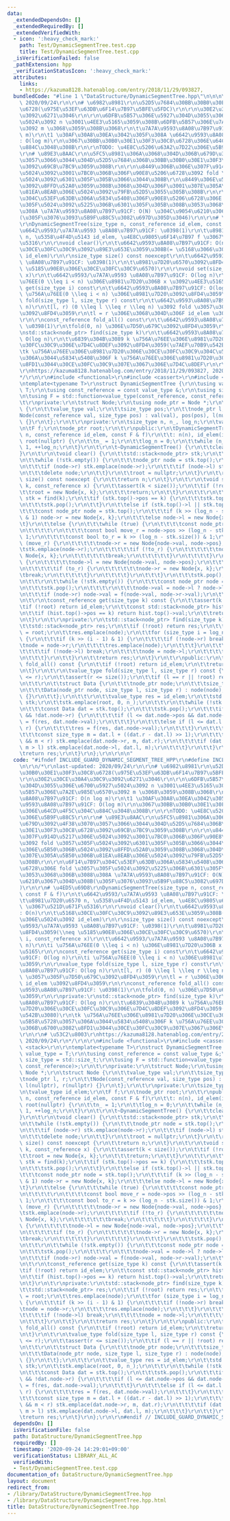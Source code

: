 ```yaml
---
data:
  _extendedDependsOn: []
  _extendedRequiredBy: []
  _extendedVerifiedWith:
  - icon: ':heavy_check_mark:'
    path: Test/DynamicSegmentTree.test.cpp
    title: Test/DynamicSegmentTree.test.cpp
  _isVerificationFailed: false
  _pathExtension: hpp
  _verificationStatusIcon: ':heavy_check_mark:'
  attributes:
    links:
    - https://kazuma8128.hatenablog.com/entry/2018/11/29/093827,
  bundledCode: "#line 1 \"DataStructure/DynamicSegmentTree.hpp\"\n\n\n\r\n/*\r\nlast-updated:\
    \ 2020/09/24\r\n\r\n# \u6982\u8981\r\n\u52D5\u7684\u30BB\u30B0\u30E1\u30F3\u30C8\
    \u6728(\u975E\u53EF\u63DB\u6F14\u7B97\u5BFE\u5FDC)\r\n\r\n\u30E2\u30CE\u30A4\u30C9\
    \u3092\u6271\u3046\r\n\r\n\u6DFB\u5B57\u306E\u5927\u304D\u3055\u306E\u6700\u5927\
    \u5024\u3092 n \u3001\u4EE3\u5165\u3059\u308B\u6DFB\u5B57\u306E\u7A2E\u985E\u6570\
    \u3092 m \u3068\u3059\u308B\u3068\r\n\t\u7A7A\u9593\u8A08\u7B97\u91CF: O(n log\
    \ m)\r\n\t1 \u30AF\u30A8\u30EA\u3042\u305F\u308A \u6642\u9593\u8A08\u7B97\u91CF\
    : O(log m)\r\n\u3067\u30BB\u30B0\u30E1\u30F3\u30C8\u6728\u306E\u64CD\u4F5C\u304C\
    \u884C\u3048\u308B\r\n\r\nTODO: \u4E8C\u5206\u63A2\u7D22\u306E\u5B9F\u88C5\r\n\
    \r\n# \u89E3\u8AAC\r\n\u5FC5\u8981\u306A\u3068\u304D\u306B\u679D\u3092\u4F38\u3070\
    \u3057\u3066\u3044\u304D\u52D5\u7684\u306B\u30BB\u30B0\u30E1\u30F3\u30C8\u6728\
    \u3092\u69CB\u7BC9\u3059\u308B\r\n\r\n\u8449\u306B\u306E\u307F\u914D\u5217\u306E\
    \u5024\u3092\u3001\u7BC0\u306B\u306F\u90E8\u5206\u6728\u3092 fold \u3057\u305F\
    \u5024\u3092\u6301\u305F\u305B\u3066\u3044\u308B\r\n\u8449\u306E\u5B50\u306B\u5024\
    \u3092\u8FFD\u52A0\u3059\u308B\u3068\u304D\u306F\u3001\u307E\u305A\u5B50\u306B\
    \u81EA\u8EAB\u306E\u5024\u3092\u79FB\u52D5\u3055\u305B\u308B\r\n\r\n\u6F14\u7B97\
    \u304C\u53EF\u63DB\u306A\u5834\u5408\u306F\u90E8\u5206\u6728\u306E fold \u3057\
    \u305F\u5024\u3092\u5225\u306B\u6301\u305F\u305B\u308B\u3053\u3068\u306B\u3088\
    \u308A \u7A7A\u9593\u8A08\u7B97\u91CF: O(N) \u304C\u9054\u6210\u3067\u304D\u308B\
    (\u305F\u3076\u3093\u5B9F\u88C5\u3082\u697D\u305D\u3046)\r\n\r\n# \u4ED5\u69D8\
    \r\nDynamicSegmentTree(size_type n, const_reference id_elem, const F & f)\r\n\t\
    \u6642\u9593/\u7A7A\u9593 \u8A08\u7B97\u91CF: \u0398(1)\r\n\t\u8981\u7D20\u6570\
    \ n, \u5358\u4F4D\u5143 id_elem, \u4E8C\u9805\u6F14\u7B97 f \u3067\u521D\u671F\
    \u5316\r\n\r\nvoid clear()\r\n\t\u6642\u9593\u8A08\u7B97\u91CF: O(n)\r\n\t\u5168\
    \u30CE\u30FC\u30C9\u3092\u89E3\u653E\u3059\u308B(= \u5168\u3066\u306E\u5024\u3092\
    \ id_elem)\r\n\r\nsize_type size() const noexcept\r\n\t\u6642\u9593/\u7A7A\u9593\
    \ \u8A08\u7B97\u91CF: \u0398(1)\r\n\t\u8981\u7D20\u6570\u3092\u8FD4\u3059(\\neq\
    \ \u5185\u90E8\u306E\u30CE\u30FC\u30C9\u6570)\r\n\r\nvoid set(size_type i, const_reference\
    \ x)\r\n\t\u6642\u9593/\u7A7A\u9593 \u8A08\u7B97\u91CF: O(log n)\r\n\ti \u756A\
    \u76EE(0 \\leq i < n) \u306E\u8981\u7D20\u306B x \u3092\u4EE3\u5165\r\n\r\nconst_reference\
    \ get(size_type i) const\r\n\t\u6642\u9593\u8A08\u7B97\u91CF: O(log n)\r\n\ti\
    \ \u756A\u76EE(0 \\leq i < n) \u306E\u8981\u7D20\u3092\u8FD4\u3059\r\n\r\nvalue_type\
    \ fold(size_type l, size_type r) const\r\n\t\u6642\u9593\u8A08\u7B97\u91CF: O(log\
    \ n)\r\n\t[l, r) (0 \\leq l \\leq r \\leq n) \u3092 fold \u3057\u305F\u7D50\u679C\
    \u3092\u8FD4\u3059\r\n\tl = r \u306E\u3068\u304D\u306F id_elem \u3092\u8FD4\u3059\
    \r\n\r\nconst_reference fold_all() const\r\n\t\u6642\u9593\u8A08\u7B97\u91CF:\
    \ \u0398(1)\r\n\tfold(0, n) \u306E\u7D50\u679C\u3092\u8FD4\u3059\r\n\r\nprivate:\r\
    \nstd::stack<node_ptr> find(size_type k)\r\n\t\u6642\u9593\u8A08\u7B97\u91CF:\
    \ O(log n)\r\n\t\u6839\u304B\u3089 k \u756A\u76EE\u306E\u8981\u7D20\u306E\u30CE\
    \u30FC\u30C9\u306E\u7D4C\u8DEF\u3092\u8FD4\u3059(\u7AEF\u70B9\u542B\u3080)\r\n\
    \tk \u756A\u76EE\u306E\u8981\u7D20\u306E\u30CE\u30FC\u30C9\u304C\u5B58\u5728\u3057\
    \u306A\u3044\u5834\u5408\u306F k \u756A\u76EE\u306E\u8981\u7D20\u306B\u6700\u3082\
    \u8FD1\u3044\u30CE\u30FC\u30C9\u307E\u3067\u306E\u7D4C\u8DEF\r\n\r\n# \u53C2\u8003\
    \r\nhttps://kazuma8128.hatenablog.com/entry/2018/11/29/093827, 2020/09/24\r\n\
    */\r\n\r\n#include <functional>\r\n#include <cassert>\r\n#include <stack>\r\n\r\
    \ntemplate<typename T>\r\nstruct DynamicSegmentTree {\r\n\tusing value_type =\
    \ T;\r\n\tusing const_reference = const value_type &;\r\n\tusing size_type = std::size_t;\r\
    \n\tusing F = std::function<value_type(const_reference, const_reference)>;\r\n\
    \t\r\nprivate:\r\n\tstruct Node;\r\n\tusing node_ptr = Node *;\r\n\tstruct Node\
    \ {\r\n\t\tvalue_type val;\r\n\t\tsize_type pos;\r\n\t\tnode_ptr l, r;\r\n\t\t\
    Node(const_reference val, size_type pos) : val(val), pos(pos), l(nullptr), r(nullptr)\
    \ {}\r\n\t};\r\n\t\r\nprivate:\r\n\tsize_type n, n_, log_n;\r\n\tvalue_type id_elem;\r\
    \n\tF f;\r\n\tnode_ptr root;\r\n\t\r\npublic:\r\n\tDynamicSegmentTree(size_type\
    \ n, const_reference id_elem, const F & f)\r\n\t\t: n(n), id_elem(id_elem), f(f),\
    \ root(nullptr) {\r\n\t\tn_ = 1;\r\n\t\tlog_n = 0;\r\n\t\twhile (n_ < n) n_ <<=\
    \ 1, ++log_n;\r\n\t}\r\n\t\r\n\t~DynamicSegmentTree() {\r\n\t\tclear();\r\n\t\
    }\r\n\t\r\n\tvoid clear() {\r\n\t\tstd::stack<node_ptr> stk;\r\n\t\tstk.emplace(root);\r\
    \n\t\twhile (!stk.empty()) {\r\n\t\t\tnode_ptr node = stk.top();\r\n\t\t\tstk.pop();\r\
    \n\t\t\tif (node->r) stk.emplace(node->r);\r\n\t\t\tif (node->l) stk.emplace(node->l);\r\
    \n\t\t\tdelete node;\r\n\t\t}\r\n\t\troot = nullptr;\r\n\t}\r\n\t\r\n\tsize_type\
    \ size() const noexcept {\r\n\t\treturn n;\r\n\t}\r\n\t\r\n\tvoid set(size_type\
    \ k, const_reference x) {\r\n\t\tassert(k < size());\r\n\t\tif (!root) {\r\n\t\
    \t\troot = new Node{x, k};\r\n\t\t\treturn;\r\n\t\t}\r\n\t\t\r\n\t\tstd::stack<node_ptr>\
    \ stk = find(k);\r\n\t\tif (stk.top()->pos == k) {\r\n\t\t\tstk.top()->val = x;\r\
    \n\t\t\tstk.pop();\r\n\t\t}\r\n\t\telse if (stk.top()->l || stk.top()->r) {\r\n\
    \t\t\tconst node_ptr node = stk.top();\r\n\t\t\tif (k >> (log_n - stk.size())\
    \ & 1) node->r = new Node{x, k};\r\n\t\t\telse node->l = new Node{x, k};\r\n\t\
    \t}\r\n\t\telse {\r\n\t\t\twhile (true) {\r\n\t\t\t\tconst node_ptr node = stk.top();\r\
    \n\t\t\t\t\r\n\t\t\t\tconst bool move_r = node->pos >> (log_n - stk.size()) &\
    \ 1;\r\n\t\t\t\tconst bool to_r = k >> (log_n - stk.size()) & 1;\r\n\t\t\t\tif\
    \ (move_r) {\r\n\t\t\t\t\tnode->r = new Node{node->val, node->pos};\r\n\t\t\t\t\
    \tstk.emplace(node->r);\r\n\t\t\t\t\tif (!to_r) {\r\n\t\t\t\t\t\tnode->l = new\
    \ Node{x, k};\r\n\t\t\t\t\t\tbreak;\r\n\t\t\t\t\t}\r\n\t\t\t\t}\r\n\t\t\t\telse\
    \ {\r\n\t\t\t\t\tnode->l = new Node{node->val, node->pos};\r\n\t\t\t\t\tstk.emplace(node->l);\r\
    \n\t\t\t\t\tif (to_r) {\r\n\t\t\t\t\t\tnode->r = new Node{x, k};\r\n\t\t\t\t\t\
    \tbreak;\r\n\t\t\t\t\t}\r\n\t\t\t\t}\r\n\t\t\t}\r\n\t\t\tstk.pop();\r\n\t\t}\r\
    \n\t\t\r\n\t\twhile (!stk.empty()) {\r\n\t\t\tconst node_ptr node = stk.top();\r\
    \n\t\t\tstk.pop();\r\n\t\t\t\r\n\t\t\tnode->val = node->l ? node->l->val : id_elem;\r\
    \n\t\t\tif (node->r) node->val = f(node->val, node->r->val);\r\n\t\t}\r\n\t}\r\
    \n\t\r\n\tconst_reference get(size_type k) const {\r\n\t\tassert(k < n);\r\n\t\
    \tif (!root) return id_elem;\r\n\t\tconst std::stack<node_ptr> hist = find(k);\r\
    \n\t\tif (hist.top()->pos == k) return hist.top()->val;\r\n\t\treturn id_elem;\r\
    \n\t}\r\n\t\r\nprivate:\r\n\tstd::stack<node_ptr> find(size_type k) const {\r\n\
    \t\tstd::stack<node_ptr> res;\r\n\t\tif (!root) return res;\r\n\t\tnode_ptr node\
    \ = root;\r\n\t\tres.emplace(node);\r\n\t\tfor (size_type i = log_n; i > 0; --i)\
    \ {\r\n\t\t\tif (k >> (i - 1) & 1) {\r\n\t\t\t\tif (!node->r) break;\r\n\t\t\t\
    \tnode = node->r;\r\n\t\t\t\tres.emplace(node);\r\n\t\t\t}\r\n\t\t\telse {\r\n\
    \t\t\t\tif (!node->l) break;\r\n\t\t\t\tnode = node->l;\r\n\t\t\t\tres.emplace(node);\r\
    \n\t\t\t}\r\n\t\t}\r\n\t\treturn res;\r\n\t}\r\n\t\r\npublic:\r\n\tconst_reference\
    \ fold_all() const {\r\n\t\tif (!root) return id_elem;\r\n\t\treturn root->val;\r\
    \n\t}\r\n\t\r\n\tvalue_type fold(size_type l, size_type r) const {\r\n\t\tassert(l\
    \ <= r);\r\n\t\tassert(r <= size());\r\n\t\tif (l == r || !root) return id_elem;\r\
    \n\t\t\r\n\t\tstruct Data {\r\n\t\t\tnode_ptr node;\r\n\t\t\tsize_type l, r;\r\
    \n\t\t\tData(node_ptr node, size_type l, size_type r) : node(node), l(l), r(r)\
    \ {}\r\n\t\t};\r\n\t\t\r\n\t\tvalue_type res = id_elem;\r\n\t\tstd::stack<Data>\
    \ stk;\r\n\t\tstk.emplace(root, 0, n_);\r\n\t\t\r\n\t\twhile (!stk.empty()) {\r\
    \n\t\t\tconst Data dat = stk.top();\r\n\t\t\tstk.pop();\r\n\t\t\tif (!dat.node->l\
    \ && !dat.node->r) {\r\n\t\t\t\tif (l <= dat.node->pos && dat.node->pos < r) res\
    \ = f(res, dat.node->val);\r\n\t\t\t}\r\n\t\t\telse if (l <= dat.l && dat.r <=\
    \ r) {\r\n\t\t\t\tres = f(res, dat.node->val);\r\n\t\t\t}\r\n\t\t\telse {\r\n\t\
    \t\t\tconst size_type m = dat.l + ((dat.r - dat.l) >> 1);\r\n\t\t\t\tif (dat.node->r\
    \ && m < r) stk.emplace(dat.node->r, m, dat.r);\r\n\t\t\t\tif (dat.node->l &&\
    \ m > l) stk.emplace(dat.node->l, dat.l, m);\r\n\t\t\t}\r\n\t\t}\r\n\t\t\r\n\t\
    \treturn res;\r\n\t}\r\n};\r\n\r\n\n"
  code: "#ifndef INCLUDE_GUARD_DYNAMIC_SEGMENT_TREE_HPP\r\n#define INCLUDE_GUARD_DYNAMIC_SEGMENT_TREE_HPP\r\
    \n\r\n/*\r\nlast-updated: 2020/09/24\r\n\r\n# \u6982\u8981\r\n\u52D5\u7684\u30BB\
    \u30B0\u30E1\u30F3\u30C8\u6728(\u975E\u53EF\u63DB\u6F14\u7B97\u5BFE\u5FDC)\r\n\
    \r\n\u30E2\u30CE\u30A4\u30C9\u3092\u6271\u3046\r\n\r\n\u6DFB\u5B57\u306E\u5927\
    \u304D\u3055\u306E\u6700\u5927\u5024\u3092 n \u3001\u4EE3\u5165\u3059\u308B\u6DFB\
    \u5B57\u306E\u7A2E\u985E\u6570\u3092 m \u3068\u3059\u308B\u3068\r\n\t\u7A7A\u9593\
    \u8A08\u7B97\u91CF: O(n log m)\r\n\t1 \u30AF\u30A8\u30EA\u3042\u305F\u308A \u6642\
    \u9593\u8A08\u7B97\u91CF: O(log m)\r\n\u3067\u30BB\u30B0\u30E1\u30F3\u30C8\u6728\
    \u306E\u64CD\u4F5C\u304C\u884C\u3048\u308B\r\n\r\nTODO: \u4E8C\u5206\u63A2\u7D22\
    \u306E\u5B9F\u88C5\r\n\r\n# \u89E3\u8AAC\r\n\u5FC5\u8981\u306A\u3068\u304D\u306B\
    \u679D\u3092\u4F38\u3070\u3057\u3066\u3044\u304D\u52D5\u7684\u306B\u30BB\u30B0\
    \u30E1\u30F3\u30C8\u6728\u3092\u69CB\u7BC9\u3059\u308B\r\n\r\n\u8449\u306B\u306E\
    \u307F\u914D\u5217\u306E\u5024\u3092\u3001\u7BC0\u306B\u306F\u90E8\u5206\u6728\
    \u3092 fold \u3057\u305F\u5024\u3092\u6301\u305F\u305B\u3066\u3044\u308B\r\n\u8449\
    \u306E\u5B50\u306B\u5024\u3092\u8FFD\u52A0\u3059\u308B\u3068\u304D\u306F\u3001\
    \u307E\u305A\u5B50\u306B\u81EA\u8EAB\u306E\u5024\u3092\u79FB\u52D5\u3055\u305B\
    \u308B\r\n\r\n\u6F14\u7B97\u304C\u53EF\u63DB\u306A\u5834\u5408\u306F\u90E8\u5206\
    \u6728\u306E fold \u3057\u305F\u5024\u3092\u5225\u306B\u6301\u305F\u305B\u308B\
    \u3053\u3068\u306B\u3088\u308A \u7A7A\u9593\u8A08\u7B97\u91CF: O(N) \u304C\u9054\
    \u6210\u3067\u304D\u308B(\u305F\u3076\u3093\u5B9F\u88C5\u3082\u697D\u305D\u3046\
    )\r\n\r\n# \u4ED5\u69D8\r\nDynamicSegmentTree(size_type n, const_reference id_elem,\
    \ const F & f)\r\n\t\u6642\u9593/\u7A7A\u9593 \u8A08\u7B97\u91CF: \u0398(1)\r\n\
    \t\u8981\u7D20\u6570 n, \u5358\u4F4D\u5143 id_elem, \u4E8C\u9805\u6F14\u7B97 f\
    \ \u3067\u521D\u671F\u5316\r\n\r\nvoid clear()\r\n\t\u6642\u9593\u8A08\u7B97\u91CF\
    : O(n)\r\n\t\u5168\u30CE\u30FC\u30C9\u3092\u89E3\u653E\u3059\u308B(= \u5168\u3066\
    \u306E\u5024\u3092 id_elem)\r\n\r\nsize_type size() const noexcept\r\n\t\u6642\
    \u9593/\u7A7A\u9593 \u8A08\u7B97\u91CF: \u0398(1)\r\n\t\u8981\u7D20\u6570\u3092\
    \u8FD4\u3059(\\neq \u5185\u90E8\u306E\u30CE\u30FC\u30C9\u6570)\r\n\r\nvoid set(size_type\
    \ i, const_reference x)\r\n\t\u6642\u9593/\u7A7A\u9593 \u8A08\u7B97\u91CF: O(log\
    \ n)\r\n\ti \u756A\u76EE(0 \\leq i < n) \u306E\u8981\u7D20\u306B x \u3092\u4EE3\
    \u5165\r\n\r\nconst_reference get(size_type i) const\r\n\t\u6642\u9593\u8A08\u7B97\
    \u91CF: O(log n)\r\n\ti \u756A\u76EE(0 \\leq i < n) \u306E\u8981\u7D20\u3092\u8FD4\
    \u3059\r\n\r\nvalue_type fold(size_type l, size_type r) const\r\n\t\u6642\u9593\
    \u8A08\u7B97\u91CF: O(log n)\r\n\t[l, r) (0 \\leq l \\leq r \\leq n) \u3092 fold\
    \ \u3057\u305F\u7D50\u679C\u3092\u8FD4\u3059\r\n\tl = r \u306E\u3068\u304D\u306F\
    \ id_elem \u3092\u8FD4\u3059\r\n\r\nconst_reference fold_all() const\r\n\t\u6642\
    \u9593\u8A08\u7B97\u91CF: \u0398(1)\r\n\tfold(0, n) \u306E\u7D50\u679C\u3092\u8FD4\
    \u3059\r\n\r\nprivate:\r\nstd::stack<node_ptr> find(size_type k)\r\n\t\u6642\u9593\
    \u8A08\u7B97\u91CF: O(log n)\r\n\t\u6839\u304B\u3089 k \u756A\u76EE\u306E\u8981\
    \u7D20\u306E\u30CE\u30FC\u30C9\u306E\u7D4C\u8DEF\u3092\u8FD4\u3059(\u7AEF\u70B9\
    \u542B\u3080)\r\n\tk \u756A\u76EE\u306E\u8981\u7D20\u306E\u30CE\u30FC\u30C9\u304C\
    \u5B58\u5728\u3057\u306A\u3044\u5834\u5408\u306F k \u756A\u76EE\u306E\u8981\u7D20\
    \u306B\u6700\u3082\u8FD1\u3044\u30CE\u30FC\u30C9\u307E\u3067\u306E\u7D4C\u8DEF\
    \r\n\r\n# \u53C2\u8003\r\nhttps://kazuma8128.hatenablog.com/entry/2018/11/29/093827,\
    \ 2020/09/24\r\n*/\r\n\r\n#include <functional>\r\n#include <cassert>\r\n#include\
    \ <stack>\r\n\r\ntemplate<typename T>\r\nstruct DynamicSegmentTree {\r\n\tusing\
    \ value_type = T;\r\n\tusing const_reference = const value_type &;\r\n\tusing\
    \ size_type = std::size_t;\r\n\tusing F = std::function<value_type(const_reference,\
    \ const_reference)>;\r\n\t\r\nprivate:\r\n\tstruct Node;\r\n\tusing node_ptr =\
    \ Node *;\r\n\tstruct Node {\r\n\t\tvalue_type val;\r\n\t\tsize_type pos;\r\n\t\
    \tnode_ptr l, r;\r\n\t\tNode(const_reference val, size_type pos) : val(val), pos(pos),\
    \ l(nullptr), r(nullptr) {}\r\n\t};\r\n\t\r\nprivate:\r\n\tsize_type n, n_, log_n;\r\
    \n\tvalue_type id_elem;\r\n\tF f;\r\n\tnode_ptr root;\r\n\t\r\npublic:\r\n\tDynamicSegmentTree(size_type\
    \ n, const_reference id_elem, const F & f)\r\n\t\t: n(n), id_elem(id_elem), f(f),\
    \ root(nullptr) {\r\n\t\tn_ = 1;\r\n\t\tlog_n = 0;\r\n\t\twhile (n_ < n) n_ <<=\
    \ 1, ++log_n;\r\n\t}\r\n\t\r\n\t~DynamicSegmentTree() {\r\n\t\tclear();\r\n\t\
    }\r\n\t\r\n\tvoid clear() {\r\n\t\tstd::stack<node_ptr> stk;\r\n\t\tstk.emplace(root);\r\
    \n\t\twhile (!stk.empty()) {\r\n\t\t\tnode_ptr node = stk.top();\r\n\t\t\tstk.pop();\r\
    \n\t\t\tif (node->r) stk.emplace(node->r);\r\n\t\t\tif (node->l) stk.emplace(node->l);\r\
    \n\t\t\tdelete node;\r\n\t\t}\r\n\t\troot = nullptr;\r\n\t}\r\n\t\r\n\tsize_type\
    \ size() const noexcept {\r\n\t\treturn n;\r\n\t}\r\n\t\r\n\tvoid set(size_type\
    \ k, const_reference x) {\r\n\t\tassert(k < size());\r\n\t\tif (!root) {\r\n\t\
    \t\troot = new Node{x, k};\r\n\t\t\treturn;\r\n\t\t}\r\n\t\t\r\n\t\tstd::stack<node_ptr>\
    \ stk = find(k);\r\n\t\tif (stk.top()->pos == k) {\r\n\t\t\tstk.top()->val = x;\r\
    \n\t\t\tstk.pop();\r\n\t\t}\r\n\t\telse if (stk.top()->l || stk.top()->r) {\r\n\
    \t\t\tconst node_ptr node = stk.top();\r\n\t\t\tif (k >> (log_n - stk.size())\
    \ & 1) node->r = new Node{x, k};\r\n\t\t\telse node->l = new Node{x, k};\r\n\t\
    \t}\r\n\t\telse {\r\n\t\t\twhile (true) {\r\n\t\t\t\tconst node_ptr node = stk.top();\r\
    \n\t\t\t\t\r\n\t\t\t\tconst bool move_r = node->pos >> (log_n - stk.size()) &\
    \ 1;\r\n\t\t\t\tconst bool to_r = k >> (log_n - stk.size()) & 1;\r\n\t\t\t\tif\
    \ (move_r) {\r\n\t\t\t\t\tnode->r = new Node{node->val, node->pos};\r\n\t\t\t\t\
    \tstk.emplace(node->r);\r\n\t\t\t\t\tif (!to_r) {\r\n\t\t\t\t\t\tnode->l = new\
    \ Node{x, k};\r\n\t\t\t\t\t\tbreak;\r\n\t\t\t\t\t}\r\n\t\t\t\t}\r\n\t\t\t\telse\
    \ {\r\n\t\t\t\t\tnode->l = new Node{node->val, node->pos};\r\n\t\t\t\t\tstk.emplace(node->l);\r\
    \n\t\t\t\t\tif (to_r) {\r\n\t\t\t\t\t\tnode->r = new Node{x, k};\r\n\t\t\t\t\t\
    \tbreak;\r\n\t\t\t\t\t}\r\n\t\t\t\t}\r\n\t\t\t}\r\n\t\t\tstk.pop();\r\n\t\t}\r\
    \n\t\t\r\n\t\twhile (!stk.empty()) {\r\n\t\t\tconst node_ptr node = stk.top();\r\
    \n\t\t\tstk.pop();\r\n\t\t\t\r\n\t\t\tnode->val = node->l ? node->l->val : id_elem;\r\
    \n\t\t\tif (node->r) node->val = f(node->val, node->r->val);\r\n\t\t}\r\n\t}\r\
    \n\t\r\n\tconst_reference get(size_type k) const {\r\n\t\tassert(k < n);\r\n\t\
    \tif (!root) return id_elem;\r\n\t\tconst std::stack<node_ptr> hist = find(k);\r\
    \n\t\tif (hist.top()->pos == k) return hist.top()->val;\r\n\t\treturn id_elem;\r\
    \n\t}\r\n\t\r\nprivate:\r\n\tstd::stack<node_ptr> find(size_type k) const {\r\n\
    \t\tstd::stack<node_ptr> res;\r\n\t\tif (!root) return res;\r\n\t\tnode_ptr node\
    \ = root;\r\n\t\tres.emplace(node);\r\n\t\tfor (size_type i = log_n; i > 0; --i)\
    \ {\r\n\t\t\tif (k >> (i - 1) & 1) {\r\n\t\t\t\tif (!node->r) break;\r\n\t\t\t\
    \tnode = node->r;\r\n\t\t\t\tres.emplace(node);\r\n\t\t\t}\r\n\t\t\telse {\r\n\
    \t\t\t\tif (!node->l) break;\r\n\t\t\t\tnode = node->l;\r\n\t\t\t\tres.emplace(node);\r\
    \n\t\t\t}\r\n\t\t}\r\n\t\treturn res;\r\n\t}\r\n\t\r\npublic:\r\n\tconst_reference\
    \ fold_all() const {\r\n\t\tif (!root) return id_elem;\r\n\t\treturn root->val;\r\
    \n\t}\r\n\t\r\n\tvalue_type fold(size_type l, size_type r) const {\r\n\t\tassert(l\
    \ <= r);\r\n\t\tassert(r <= size());\r\n\t\tif (l == r || !root) return id_elem;\r\
    \n\t\t\r\n\t\tstruct Data {\r\n\t\t\tnode_ptr node;\r\n\t\t\tsize_type l, r;\r\
    \n\t\t\tData(node_ptr node, size_type l, size_type r) : node(node), l(l), r(r)\
    \ {}\r\n\t\t};\r\n\t\t\r\n\t\tvalue_type res = id_elem;\r\n\t\tstd::stack<Data>\
    \ stk;\r\n\t\tstk.emplace(root, 0, n_);\r\n\t\t\r\n\t\twhile (!stk.empty()) {\r\
    \n\t\t\tconst Data dat = stk.top();\r\n\t\t\tstk.pop();\r\n\t\t\tif (!dat.node->l\
    \ && !dat.node->r) {\r\n\t\t\t\tif (l <= dat.node->pos && dat.node->pos < r) res\
    \ = f(res, dat.node->val);\r\n\t\t\t}\r\n\t\t\telse if (l <= dat.l && dat.r <=\
    \ r) {\r\n\t\t\t\tres = f(res, dat.node->val);\r\n\t\t\t}\r\n\t\t\telse {\r\n\t\
    \t\t\tconst size_type m = dat.l + ((dat.r - dat.l) >> 1);\r\n\t\t\t\tif (dat.node->r\
    \ && m < r) stk.emplace(dat.node->r, m, dat.r);\r\n\t\t\t\tif (dat.node->l &&\
    \ m > l) stk.emplace(dat.node->l, dat.l, m);\r\n\t\t\t}\r\n\t\t}\r\n\t\t\r\n\t\
    \treturn res;\r\n\t}\r\n};\r\n\r\n#endif // INCLUDE_GUARD_DYNAMIC_SEGMENT_TREE_HPP"
  dependsOn: []
  isVerificationFile: false
  path: DataStructure/DynamicSegmentTree.hpp
  requiredBy: []
  timestamp: '2020-09-24 14:29:01+09:00'
  verificationStatus: LIBRARY_ALL_AC
  verifiedWith:
  - Test/DynamicSegmentTree.test.cpp
documentation_of: DataStructure/DynamicSegmentTree.hpp
layout: document
redirect_from:
- /library/DataStructure/DynamicSegmentTree.hpp
- /library/DataStructure/DynamicSegmentTree.hpp.html
title: DataStructure/DynamicSegmentTree.hpp
---
```

